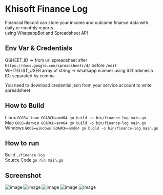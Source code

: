 # Khisoft Finance Log
Financial Record can store your income and outcome finance data with daily or monthly reports.  
using WhatsappBot and Spreadsheet API

## Env Var & Credentials
GSHEET_ID -> from url spreadsheet after `https://docs.google.com/spreadsheets/d/` before `/edit`  
WHITELIST_USER array of string -> whatsapp number using 62(Indonesia ID) separated by comma  

You need to download credential.json from your service account to write spreadsheet

## How to Build
Linux `GOOS=linux GOARCH=amd64 go build -o bin/finance-log main.go`  
Mac `GOOS=darwin GOARCH=arm64 go build -o bin/finance-log main.go`  
Windows `GOOS=windows GOARCH=amd64 go build -o bin/finance-log main.go`  

## How to run 
Build `./finance-log`  
Source Code `go run main.go`

## Screenshot
![image](https://user-images.githubusercontent.com/24775167/233133633-b61423d2-3645-4a80-97c4-64a98d3d8cd5.png)
![image](https://user-images.githubusercontent.com/24775167/233133464-92591fb6-b797-4760-ad2e-d91eb03ec76f.png)
![image](https://user-images.githubusercontent.com/24775167/233134050-97f9fd58-88b1-4ecc-97bf-2518bdd7a142.png)
![image](https://user-images.githubusercontent.com/24775167/233133192-b42ca26c-ca0b-47ca-817b-55eaca09bb96.png)
![image](https://user-images.githubusercontent.com/24775167/233133355-afe15f0d-ad2b-4752-b387-987067cd938b.png)

